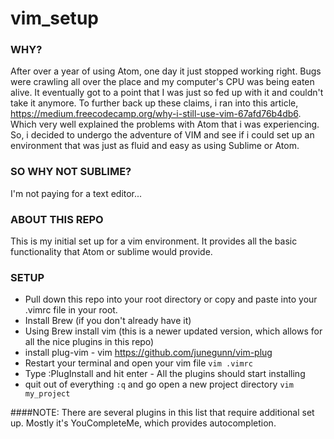 # vim_setup

### WHY?
After over a year of using Atom, one day it just stopped working right. Bugs
were crawling all over the place and my computer's CPU was being eaten alive. It
eventually got to a point that I was just so fed up with it and couldn't take it
anymore. To further back up these claims, i ran into this article,
https://medium.freecodecamp.org/why-i-still-use-vim-67afd76b4db6. Which very well
explained the problems with Atom that i was experiencing. So, i decided to undergo
the adventure of VIM and see if i could set up an environment that was just as 
fluid and easy as using Sublime or Atom.

### SO WHY NOT SUBLIME?
I'm not paying for a text editor...

### ABOUT THIS REPO
This is my initial set up for a vim environment. It provides all the basic
functionality that Atom or sublime would provide.

### SETUP
* Pull down this repo into your root directory or copy and paste into your 
.vimrc file in your root.
* Install Brew (if you don't already have it)
* Using Brew install vim (this is a newer updated version, which allows for all 
the nice plugins in this repo)
* install plug-vim - vim https://github.com/junegunn/vim-plug
* Restart your terminal and open your vim file `vim .vimrc`
* Type :PlugInstall and hit enter - All the plugins should start installing
* quit out of everything `:q` and go open a new project directory `vim my_project`

####NOTE:
There are several plugins in this list that require additional set up. Mostly 
it's YouCompleteMe, which provides autocompletion.
